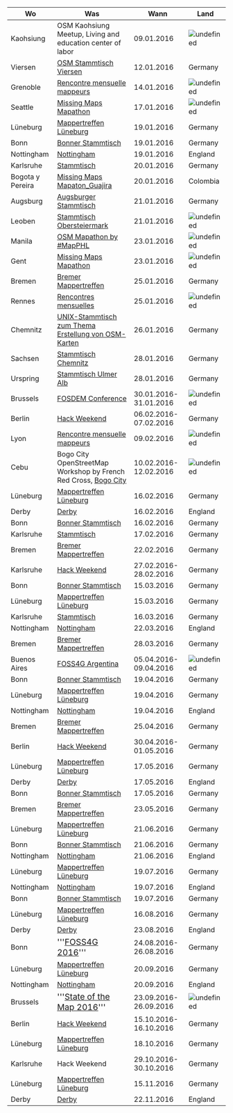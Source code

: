 |Wo              |Was                                                                                                               |Wann                 |Land                                                                 |
|----------------|------------------------------------------------------------------------------------------------------------------|---------------------|---------------------------------------------------------------------|
|Kaohsiung       |OSM Kaohsiung Meetup, Living and education center of labor                                                        |09.01.2016           |![undefined](http://blog.openstreetmap.de/wp-uploads//2016/01/tw.svg)|
|Viersen         |[OSM Stammtisch Viersen](https://wiki.openstreetmap.org/wiki/Niederrhein/Viersen/Stammtisch)                      |12.01.2016           |Germany                                                              |
|Grenoble        |[Rencontre mensuelle mappeurs](https://wiki.openstreetmap.org/wiki/Grenoble_groupe_local)                         |14.01.2016           |![undefined](http://blog.openstreetmap.de/wp-uploads//2015/01/fr.svg)|
|Seattle         |[Missing Maps Mapathon](http://www.meetup.com/OpenStreetMap-Seattle/events/227811277/)                            |17.01.2016           |![undefined](http://blog.openstreetmap.de/wp-uploads//2016/01/us.svg)|
|Lüneburg        |[Mappertreffen Lüneburg](https://wiki.openstreetmap.org/wiki/Lüneburg/Mappertreffen)                              |19.01.2016           |Germany                                                              |
|Bonn            |[Bonner Stammtisch](https://wiki.openstreetmap.org/wiki/Bonn/Stammtisch)                                          |19.01.2016           |Germany                                                              |
|Nottingham      |[Nottingham](https://wiki.openstreetmap.org/wiki/Nottingham/Pub%20Meetup)                                         |19.01.2016           |England                                                              |
|Karlsruhe       |[Stammtisch](https://wiki.openstreetmap.org/wiki/Karlsruhe#Nächstes%20Treffen)                                    |20.01.2016           |Germany                                                              |
|Bogota y Pereira|[Missing Maps Mapaton_Guajira](http://blog.openstreetmap.co/2016/01/01/mapaton-guajira/)                          |20.01.2016           |Colombia                                                             |
|Augsburg        |[Augsburger Stammtisch](https://wiki.openstreetmap.org/wiki/Augsburg/Stammtisch)                                  |21.01.2016           |Germany                                                              |
|Leoben          |[Stammtisch Obersteiermark](https://wiki.openstreetmap.org/wiki/Leoben/Stammtisch)                                |21.01.2016           |![undefined](http://blog.openstreetmap.de/wp-uploads//2016/01/at.svg)|
|Manila          |[OSM Mapathon by #MapPHL](http://leytemapathon.eventbrite.com/)                                                   |23.01.2016           |![undefined](http://blog.openstreetmap.de/wp-uploads//2016/01/ph.svg)|
|Gent            |[Missing Maps Mapathon](http://osm.be/nl/content/missing-maps-mapathon-ghent)                                     |23.01.2016           |![undefined](http://blog.openstreetmap.de/wp-uploads//2016/01/be.svg)|
|Bremen          |[Bremer Mappertreffen](https://wiki.openstreetmap.org/wiki/Bremen/Veranstaltungen)                                |25.01.2016           |Germany                                                              |
|Rennes          |[Rencontres mensuelles](https://wiki.openstreetmap.org/wiki/Rennes#Cartoparties%20et%20autres%20rencontres)       |25.01.2016           |![undefined](http://blog.openstreetmap.de/wp-uploads//2015/01/fr.svg)|
|Chemnitz        |[UNIX-Stammtisch zum Thema Erstellung von OSM-Karten](https://www.tu-chemnitz.de/urz/stammtisch/)                 |26.01.2016           |Germany                                                              |
|Sachsen         |[Stammtisch Chemnitz](https://wiki.openstreetmap.org/wiki/Stammtisch%20Chemnitz)                                  |28.01.2016           |Germany                                                              |
|Urspring        |[Stammtisch Ulmer Alb](https://wiki.openstreetmap.org/wiki/UlmerAlb)                                              |28.01.2016           |Germany                                                              |
|Brussels        |[FOSDEM Conference](https://wiki.openstreetmap.org/wiki/FOSDEM)                                                   |30.01.2016-31.01.2016|![undefined](http://blog.openstreetmap.de/wp-uploads//2016/01/be.svg)|
|Berlin          |[Hack Weekend](https://wiki.openstreetmap.org/wiki/Berlin%20Hack%20Weekend%20February%202016)                     |06.02.2016-07.02.2016|Germany                                                              |
|Lyon            |[Rencontre mensuelle mappeurs](https://wiki.openstreetmap.org/wiki/Lyon#Groupe%20local%20lyonnais)                |09.02.2016           |![undefined](http://blog.openstreetmap.de/wp-uploads//2015/01/fr.svg)|
|Cebu            |Bogo City OpenStreetMap Workshop by French Red Cross, [Bogo City](https://wiki.openstreetmap.org/wiki/Bogo%20City)|10.02.2016-12.02.2016|![undefined](http://blog.openstreetmap.de/wp-uploads//2016/01/ph.svg)|
|Lüneburg        |[Mappertreffen Lüneburg](https://wiki.openstreetmap.org/wiki/Lüneburg/Mappertreffen)                              |16.02.2016           |Germany                                                              |
|Derby           |[Derby](https://wiki.openstreetmap.org/wiki/Nottingham/Pub%20Meetup)                                              |16.02.2016           |England                                                              |
|Bonn            |[Bonner Stammtisch](https://wiki.openstreetmap.org/wiki/Bonn/Stammtisch)                                          |16.02.2016           |Germany                                                              |
|Karlsruhe       |[Stammtisch](https://wiki.openstreetmap.org/wiki/Karlsruhe#Nächstes%20Treffen)                                    |17.02.2016           |Germany                                                              |
|Bremen          |[Bremer Mappertreffen](https://wiki.openstreetmap.org/wiki/Bremen/Veranstaltungen)                                |22.02.2016           |Germany                                                              |
|Karlsruhe       |[Hack Weekend](https://wiki.openstreetmap.org/wiki/Karlsruhe%20Hack%20Weekend%20February%202016)                  |27.02.2016-28.02.2016|Germany                                                              |
|Bonn            |[Bonner Stammtisch](https://wiki.openstreetmap.org/wiki/Bonn/Stammtisch)                                          |15.03.2016           |Germany                                                              |
|Lüneburg        |[Mappertreffen Lüneburg](https://wiki.openstreetmap.org/wiki/Lüneburg/Mappertreffen)                              |15.03.2016           |Germany                                                              |
|Karlsruhe       |[Stammtisch](https://wiki.openstreetmap.org/wiki/Karlsruhe#Nächstes%20Treffen)                                    |16.03.2016           |Germany                                                              |
|Nottingham      |[Nottingham](https://wiki.openstreetmap.org/wiki/Nottingham/Pub%20Meetup)                                         |22.03.2016           |England                                                              |
|Bremen          |[Bremer Mappertreffen](https://wiki.openstreetmap.org/wiki/Bremen/Veranstaltungen)                                |28.03.2016           |Germany                                                              |
|Buenos Aires    |[FOSS4G Argentina](http://www.foss4g-ar.org)                                                                      |05.04.2016-09.04.2016|![undefined](http://blog.openstreetmap.de/wp-uploads//2016/01/ar.svg)|
|Bonn            |[Bonner Stammtisch](https://wiki.openstreetmap.org/wiki/Bonn/Stammtisch)                                          |19.04.2016           |Germany                                                              |
|Lüneburg        |[Mappertreffen Lüneburg](https://wiki.openstreetmap.org/wiki/Lüneburg/Mappertreffen)                              |19.04.2016           |Germany                                                              |
|Nottingham      |[Nottingham](https://wiki.openstreetmap.org/wiki/Nottingham/Pub%20Meetup)                                         |19.04.2016           |England                                                              |
|Bremen          |[Bremer Mappertreffen](https://wiki.openstreetmap.org/wiki/Bremen/Veranstaltungen)                                |25.04.2016           |Germany                                                              |
|Berlin          |[Hack Weekend](https://wiki.openstreetmap.org/wiki/Berlin%20Hack%20Weekend%20April%202016)                        |30.04.2016-01.05.2016|Germany                                                              |
|Lüneburg        |[Mappertreffen Lüneburg](https://wiki.openstreetmap.org/wiki/Lüneburg/Mappertreffen)                              |17.05.2016           |Germany                                                              |
|Derby           |[Derby](https://wiki.openstreetmap.org/wiki/Nottingham/Pub%20Meetup)                                              |17.05.2016           |England                                                              |
|Bonn            |[Bonner Stammtisch](https://wiki.openstreetmap.org/wiki/Bonn/Stammtisch)                                          |17.05.2016           |Germany                                                              |
|Bremen          |[Bremer Mappertreffen](https://wiki.openstreetmap.org/wiki/Bremen/Veranstaltungen)                                |23.05.2016           |Germany                                                              |
|Lüneburg        |[Mappertreffen Lüneburg](https://wiki.openstreetmap.org/wiki/Lüneburg/Mappertreffen)                              |21.06.2016           |Germany                                                              |
|Bonn            |[Bonner Stammtisch](https://wiki.openstreetmap.org/wiki/Bonn/Stammtisch)                                          |21.06.2016           |Germany                                                              |
|Nottingham      |[Nottingham](https://wiki.openstreetmap.org/wiki/Nottingham/Pub%20Meetup)                                         |21.06.2016           |England                                                              |
|Lüneburg        |[Mappertreffen Lüneburg](https://wiki.openstreetmap.org/wiki/Lüneburg/Mappertreffen)                              |19.07.2016           |Germany                                                              |
|Nottingham      |[Nottingham](https://wiki.openstreetmap.org/wiki/Nottingham/Pub%20Meetup)                                         |19.07.2016           |England                                                              |
|Bonn            |[Bonner Stammtisch](https://wiki.openstreetmap.org/wiki/Bonn/Stammtisch)                                          |19.07.2016           |Germany                                                              |
|Lüneburg        |[Mappertreffen Lüneburg](https://wiki.openstreetmap.org/wiki/Lüneburg/Mappertreffen)                              |16.08.2016           |Germany                                                              |
|Derby           |[Derby](https://wiki.openstreetmap.org/wiki/Nottingham/Pub%20Meetup)                                              |23.08.2016           |England                                                              |
|Bonn            |<big>'''[FOSS4G 2016](http://2016.foss4g.org/)'''</big>                                                           |24.08.2016-26.08.2016|Germany                                                              |
|Lüneburg        |[Mappertreffen Lüneburg](https://wiki.openstreetmap.org/wiki/Lüneburg/Mappertreffen)                              |20.09.2016           |Germany                                                              |
|Nottingham      |[Nottingham](https://wiki.openstreetmap.org/wiki/Nottingham/Pub%20Meetup)                                         |20.09.2016           |England                                                              |
|Brussels        |<big>'''[State of the Map 2016](http://2016.stateofthemap.org/)'''</big>                                          |23.09.2016-26.09.2016|![undefined](http://blog.openstreetmap.de/wp-uploads//2016/01/be.svg)|
|Berlin          |[Hack Weekend](https://wiki.openstreetmap.org/wiki/Berlin%20Hack%20Weekend%20October%202016)                      |15.10.2016-16.10.2016|Germany                                                              |
|Lüneburg        |[Mappertreffen Lüneburg](https://wiki.openstreetmap.org/wiki/Lüneburg/Mappertreffen)                              |18.10.2016           |Germany                                                              |
|Karlsruhe       |Hack Weekend                                                                                                      |29.10.2016-30.10.2016|Germany                                                              |
|Lüneburg        |[Mappertreffen Lüneburg](https://wiki.openstreetmap.org/wiki/Lüneburg/Mappertreffen)                              |15.11.2016           |Germany                                                              |
|Derby           |[Derby](https://wiki.openstreetmap.org/wiki/Nottingham/Pub%20Meetup)                                              |22.11.2016           |England                                                              |
